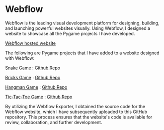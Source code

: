 # Webflow
Webflow is the leading visual development platform for designing, building, and launching powerful websites visually. Using Webflow, I designed a website to showcase all the Pygame projects I have developed. <br/>

[Webflow hosted website](https://retro-style-python-games.webflow.io/) <br/>

The following are Pygame projects that I have added to a website designed with Webflow: <br/>

[Snake Game](https://nishitnagpal.github.io/Pygame_Snake/) : [Github Repo](https://github.com/nishitnagpal/Pygame_Snake)  <br/>

[Bricks Game](https://nishitnagpal.github.io/Pygame_bricks/) : [Github Repo](https://github.com/nishitnagpal/Pygame_bricks) <br/>

[Hangman Game](https://nishitnagpal.github.io/Pygame_Hangman/) : [Github Repo](https://github.com/nishitnagpal/Pygame_Hangman)  <br/>

[Tic-Tac-Toe Game](https://nishitnagpal.github.io/Pygame_TicTacToe/) : [Github Repo](https://github.com/nishitnagpal/Pygame_TicTacToe) <br/>

By utilizing the Webflow Exporter, I obtained the source code for the Webflow website, which I have subsequently uploaded to this GitHub repository. This process ensures that the website's code is available for review, collaboration, and further development.
